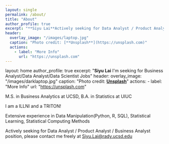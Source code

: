 ```yaml
---
layout: single
permalink: /about/
title: "About"
author_profile: true
excerpt: "**Siyu Lai**Actively seeking for Data Analyst / Product Analyst / Business Analyst position, please contact me freely at Siyu.Lai@rady.ucsd.edu"
header:
  overlay_image: "/images/laptop.jpg"
  caption: "Photo credit: [**Unsplash**](https://unsplash.com)"
  actions:
    - label: "More Info"
      url: "https://unsplash.com"
---
```


layout: home
author_profile: true
excerpt: "**Siyu Lai** I'm seeking for Business Analyst/Data Analyst/Data Scientist Jobs"
header:
  overlay_image: "/images/darklaptop.jpg"
  caption: "Photo credit: [**Unsplash**](https://unsplash.com)"
  actions:
    - label: "More Info"
      url: "https://unsplash.com"

M.S. in Business Analytics at UCSD, B.A. in Statistics at UIUC

I am a ILLNI and a TRITON!

Extensive experience in Data Manipulation(Python, R, SQL), Statistical Learning, Statistical Computing Methods

Actively seeking for Data Analyst / Product Analyst / Business Analyst position, please contact me freely at Siyu.Lai@rady.ucsd.edu

